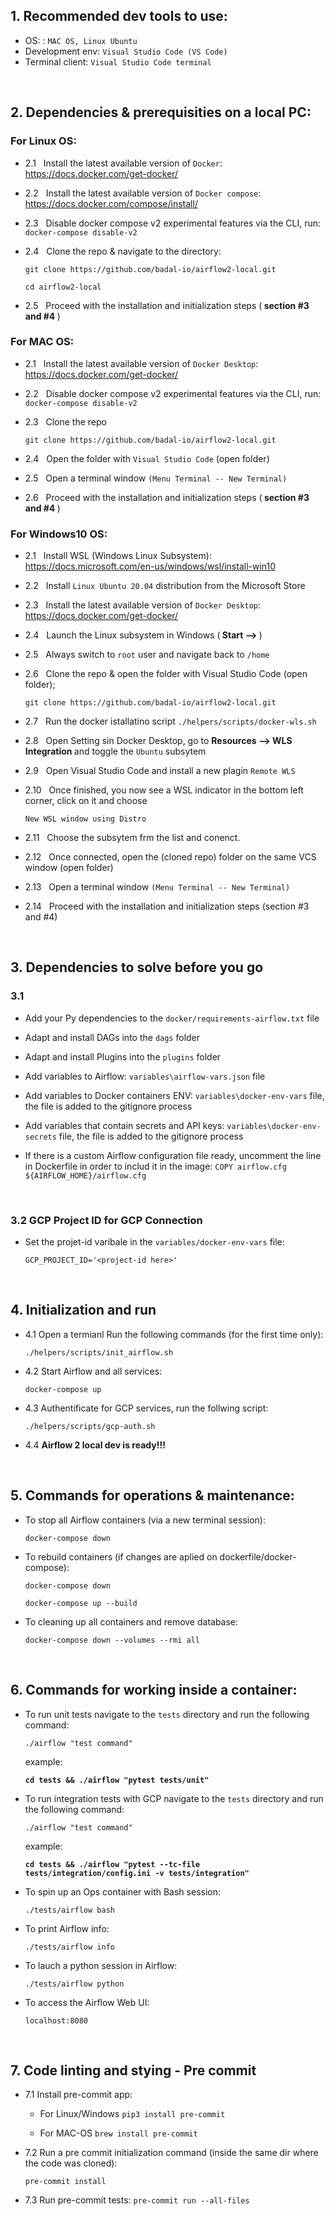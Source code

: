 
## 1. Recommended dev tools to use:

- OS: : `MAC OS, Linux Ubuntu`
- Development env: `Visual Studio Code (VS Code)`
- Terminal client: `Visual Studio Code terminal`

<br/>

## 2. Dependencies & prerequisities on a local PC:
### For Linux OS:

  - 2.1 &nbsp; Install the latest available version of `Docker`: https://docs.docker.com/get-docker/

  - 2.2 &nbsp; Install the latest available version of `Docker compose`: https://docs.docker.com/compose/install/

  - 2.3 &nbsp; Disable docker compose v2 experimental features via the CLI, run: `docker-compose disable-v2`

  - 2.4 &nbsp; Clone the repo & navigate to the directory:

       `git clone https://github.com/badal-io/airflow2-local.git`

       `cd airflow2-local`

  - 2.5 &nbsp; Proceed with the installation and initialization steps (<strong> section #3 and #4 </strong>)

### For MAC OS:

  - 2.1 &nbsp; Install the latest available version of `Docker Desktop`: https://docs.docker.com/get-docker/

  - 2.2 &nbsp; Disable docker compose v2 experimental features via the CLI, run: `docker-compose disable-v2`

  - 2.3 &nbsp; Clone the repo

       `git clone https://github.com/badal-io/airflow2-local.git`

  - 2.4 &nbsp; Open the folder with `Visual Studio Code` (open folder)

  - 2.5 &nbsp; Open a terminal window `(Menu Terminal -- New Terminal)`

  - 2.6 &nbsp; Proceed with the installation and initialization steps (<strong> section #3 and #4 </strong>)

### For Windows10 OS:

  - 2.1 &nbsp; Install WSL (Windows Linux Subsystem): https://docs.microsoft.com/en-us/windows/wsl/install-win10

  - 2.2 &nbsp; Install `Linux Ubuntu 20.04` distribution from the Microsoft Store

  - 2.3 &nbsp; Install the latest available version of `Docker Desktop`: https://docs.docker.com/get-docker/

  - 2.4 &nbsp; Launch the Linux subsystem in Windows (<strong> Start --> <Subsystem Name> </strong>)

  - 2.5 &nbsp; Always switch to `root` user and navigate back to `/home`

  - 2.6 &nbsp; Clone the repo & open the folder with Visual Studio Code (open folder);

       `git clone https://github.com/badal-io/airflow2-local.git`

  - 2.7 &nbsp; Run the docker istallatino script `./helpers/scripts/docker-wls.sh`

  - 2.8 &nbsp; Open Setting sin Docker Desktop, go to <strong> Resources --> WLS Integration </strong> and toggle the   `Ubuntu` subsytem

  - 2.9 &nbsp; Open Visual Studio Code and install a new plagin `Remote WLS`

  - 2.10 &nbsp; Once finished, you now see a WSL indicator in the bottom left corner, click on it and choose

      `New WSL window using Distro`

  - 2.11 &nbsp; Choose the subsytem frm the list and conenct.

  - 2.12 &nbsp; Once connected, open the (cloned repo) folder on the same VCS window (open folder)

  - 2.13 &nbsp; Open a terminal window `(Menu Terminal -- New Terminal)`

  - 2.14 &nbsp; Proceed with the installation and initialization steps (section #3 and #4)

<br/>

## 3. Dependencies to solve before you go
   ### 3.1

  - Add your Py dependencies to the `docker/requirements-airflow.txt` file

  - Adapt and install DAGs into the `dags` folder

  - Adapt and install Plugins into the `plugins` folder

  - Add variables to Airflow: `variables\airflow-vars.json` file

  - Add variables to Docker containers ENV: `variables\docker-env-vars` file, the file is added to the gitignore process

  - Add variables that contain secrets and API keys: `variables\docker-env-secrets` file, the file is added to the gitignore process

  - If there is a custom Airflow configuration file ready, uncomment the line in Dockerfile in order to includ it in the image: `COPY airflow.cfg ${AIRFLOW_HOME}/airflow.cfg`

<br/>

### 3.2 GCP Project ID for GCP Connection

  - Set the projet-id varibale in the `variables/docker-env-vars` file:

     `GCP_PROJECT_ID='<project-id here>'`

<br/>

## 4. Initialization and run

  - 4.1 Open a termianl Run the following commands (for the first time only):

      `./helpers/scripts/init_airflow.sh`

  - 4.2 Start Airflow and all services:

      `docker-compose up`

  - 4.3 Authentificate for GCP services, run the follwing script:

      `./helpers/scripts/gcp-auth.sh`

  - 4.4  <strong> Airflow 2 local dev is ready!!! </strong>

<br/>

## 5. Commands for operations & maintenance:

  - To stop all Airflow containers (via a new terminal session):

    `docker-compose down`

  - To rebuild containers (if changes are aplied on dockerfile/docker-compose):

    `docker-compose down`

    `docker-compose up --build`

  - To cleaning up all containers and remove database:

    `docker-compose down --volumes --rmi all`

<br/>

## 6. Commands for working inside a container:

  - To run unit tests navigate to the `tests` directory and run the following command:

     `./airflow "test command"`

    example:

     <strong> `cd tests && ./airflow "pytest tests/unit"` </strong>

  - To run integration tests with GCP navigate to the `tests` directory and run the following command:

     `./airflow "test command"`

    example:

     <strong> `cd tests && ./airflow "pytest --tc-file tests/integration/config.ini -v tests/integration"`  </strong>

  - To spin up an Ops container with Bash session:

     `./tests/airflow bash`

  - To print Airflow info:

     `./tests/airflow info`

  - To lauch a python session in Airflow:

     `./tests/airflow python`

  - To access the Airflow Web UI:

     `localhost:8080`

<br/>

## 7. Code linting and stying - Pre commit ##

  - 7.1 Install pre-commit app:

    - For Linux/Windows `pip3 install pre-commit`

    - For MAC-OS `brew install pre-commit`


  - 7.2 Run a pre commit initialization command (inside the same dir where the code was cloned):

    `pre-commit install`

  - 7.3 Run pre-commit tests:     `pre-commit run --all-files`

